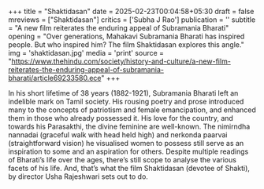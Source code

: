 +++
title = "Shaktidasan"
date = 2025-02-23T00:04:58+05:30
draft = false
mreviews = ["Shaktidasan"]
critics = ['Subha J Rao']
publication = ''
subtitle = "A new film reiterates the enduring appeal of Subramania Bharati"
opening = "Over generations, Mahakavi Subramania Bharati has inspired people. But who inspired him? The film Shaktidasan explores this angle."
img = 'shaktidasan.jpg'
media = 'print'
source = "https://www.thehindu.com/society/history-and-culture/a-new-film-reiterates-the-enduring-appeal-of-subramania-bharati/article69233580.ece"
+++

In his short lifetime of 38 years (1882-1921), Subramania Bharati left an indelible mark on Tamil society. His rousing poetry and prose introduced many to the concepts of patriotism and female emancipation, and enhanced them in those who already possessed it. His love for the country, and towards his Parasakthi, the divine feminine are well-known. The nimirndha nannadai (graceful walk with head held high) and nerkonda paarvai (straightforward vision) he visualised women to possess still serve as an inspiration to some and an aspiration for others. Despite multiple readings of Bharati’s life over the ages, there’s still scope to analyse the various facets of his life. And, that’s what the film Shaktidasan (devotee of Shakti), by director Usha Rajeshwari sets out to do.

